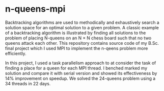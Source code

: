 # n-queens-mpi
Backtracking algorithms are used to methodically and exhaustively search a solution space for an optimal solution to a given problem. A classic example of a backtracking algorithm is illustrated by finding all solutions to the problem of placing N-queens on an N × N chess board such that no two queens attack each other.  This repository contains source code of my B.Sc. final project which I used MPI to implement the n-qeens problem more efficiently. 

In this project, I used a task parallelism approach to at consider the task of finding a place for a queen for each MPI thread. I benched marked my solution and compare it with serial version and showed its effectiveness by 14% improvement on speedup. We solved the 24-queens problem using a 34 threads in 22 days.  


